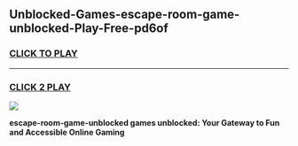 
## Unblocked-Games-escape-room-game-unblocked-Play-Free-pd6of
<h3>
<a href="https://premium76.site?title=escape-room-game-unblocked&ref=18A1">CLICK TO PLAY</a></h3>
<hr>

<h3>
<a href="https://premium76.site?title=escape-room-game-unblocked&ref=18A1">CLICK 2 PLAY</a>
  
</h3>

<a href="https://premium76.site?title=escape-room-game-unblocked&ref=18A1"><img src="https://clearcache.store/games.png"></a>


**escape-room-game-unblocked games unblocked: Your Gateway to Fun and Accessible Online Gaming**
